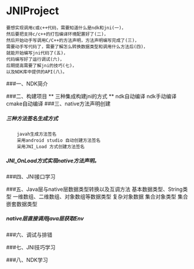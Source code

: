 # JNIProject
    要想实现调用c或c++代码，需要知道什么是ndk和jni(一)，
    然后要把支持c/c++的打包编译环境配置好了(二)，
    然后开始动手写调用C/C++的方法声明，方法声明编写完成了(三)，
    需要动手写代码了，需要了解怎么转换数据类型和调用什么方法后(四)，
    就能开始编写jni代码了(五)，
    代码编写好了运行调试(六)，
    后期提高需要了解jni的技巧(七)，
    以及NDK库中提供的API(八)。

   ###一、NDK简介
    
   ###二、构建项目
    ** 三种集成构建jni的方式 ** 
        ndk自动编译
        ndk手动编译
        cmake自动编译
   ###三、native方法声明创建
   ##### 三种方法签名生成方式
   
        javah生成方法签名
        采用android studio 自动创建方法签名
        采用JNI_Load 方式创建方法签名
   ##### JNI_OnLoad方式实现native方法声明。     
   
   ###四、JNI接口学习

   ###五、Java层与native层数据类型转换以及互调方法
        基本数据类型、String类型
        一维数组、二维数组、对象数组等数据类型
        复杂对象数据
        集合对象类型
        集合嵌套数据类型
   ##### native层直接调用java层获取Env 
   
   ###六、调试与排错
   
   ###七、JNI技巧学习
   
   ###八、NDK学习
        
  
    